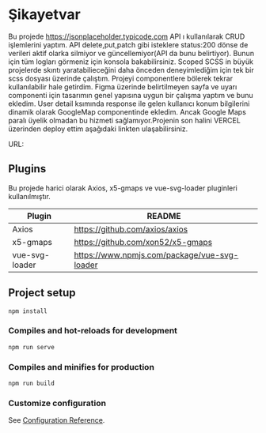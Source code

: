 # Şikayetvar

Bu projede https://jsonplaceholder.typicode.com API ı kullanılarak CRUD işlemlerini yaptım. API delete,put,patch gibi isteklere status:200 dönse de verileri aktif olarka silmiyor ve güncellemiyor(API da bunu belirtiyor). Bunun için tüm logları görmeniz için konsola bakabilirsiniz. Scoped SCSS in büyük projelerde skıntı yaratabilieceğini daha önceden deneyimlediğim için tek bir scss dosyası üzerinde çalıştım. Projeyi componentlere bölerek tekrar kullanılabilir hale getirdim. Figma üzerinde belirtilmeyen sayfa ve uyarı componenti için tasarımın genel yapısına uygun bir çalışma yaptım ve bunu ekledim. User detail ksımında response ile gelen kullanıcı konum bilgilerini dinamik olarak GoogleMap  componentinde ekledim. Ancak Google Maps paralı üyelik olmadan bu hizmeti sağlamıyor.Projenin son halini VERCEL üzerinden deploy ettim aşağıdaki linkten ulaşabilirsiniz.

URL:

## Plugins

Bu projede harici olarak Axios, x5-gmaps ve vue-svg-loader pluginleri kullanılmıştır.

| Plugin | README |
| ------ | ------ |
| Axios | https://github.com/axios/axios |
| x5-gmaps | https://github.com/xon52/x5-gmaps |
| vue-svg-loader | https://www.npmjs.com/package/vue-svg-loader |


## Project setup
```
npm install
```

### Compiles and hot-reloads for development
```
npm run serve
```

### Compiles and minifies for production
```
npm run build
```

### Customize configuration
See [Configuration Reference](https://cli.vuejs.org/config/).

